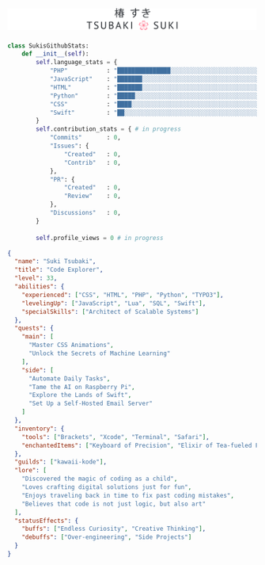 <a href="https://sukitsubaki.github.io">![Name banner](banner.svg)</a>
----
<!-- START_LANGUAGE_STATS_TEXT -->
```python
class SukisGithubStats:
    def __init__(self):
        self.language_stats = {
            "PHP"           : "███████████████░░░░░░░░░░░░░░░░░░░░░░░░░", # 37.22 %
            "JavaScript"    : "███████░░░░░░░░░░░░░░░░░░░░░░░░░░░░░░░░░", # 18.37 %
            "HTML"          : "███████░░░░░░░░░░░░░░░░░░░░░░░░░░░░░░░░░", # 18.23 %
            "Python"        : "█████░░░░░░░░░░░░░░░░░░░░░░░░░░░░░░░░░░░", # 11.92 %
            "CSS"           : "████░░░░░░░░░░░░░░░░░░░░░░░░░░░░░░░░░░░░", # 10.01 %
            "Swift"         : "██░░░░░░░░░░░░░░░░░░░░░░░░░░░░░░░░░░░░░░", #  4.25 %
        }
        self.contribution_stats = { # in progress
            "Commits"       : 0,
            "Issues": {
                "Created"   : 0,
                "Contrib"   : 0,
            },
            "PR": {
                "Created"   : 0,
                "Review"    : 0,
            },
            "Discussions"   : 0,
        }

        self.profile_views = 0 # in progress
```
<!-- END_LANGUAGE_STATS_TEXT -->
<!-- START_CONTRIBUTION_STATS -->
<!-- END_CONTRIBUTION_STATS -->
```json
{
  "name": "Suki Tsubaki",
  "title": "Code Explorer",
  "level": 33,
  "abilities": {
    "experienced": ["CSS", "HTML", "PHP", "Python", "TYPO3"],
    "levelingUp": ["JavaScript", "Lua", "SQL", "Swift"],
    "specialSkills": ["Architect of Scalable Systems"]
  },
  "quests": {
    "main": [
      "Master CSS Animations",
      "Unlock the Secrets of Machine Learning"
    ],
    "side": [
      "Automate Daily Tasks",
      "Tame the AI on Raspberry Pi",
      "Explore the Lands of Swift",
      "Set Up a Self-Hosted Email Server"
    ]
  },
  "inventory": {
    "tools": ["Brackets", "Xcode", "Terminal", "Safari"],
    "enchantedItems": ["Keyboard of Precision", "Elixir of Tea-fueled Focus", "Symphony of the Abyss"]
  },
  "guilds": ["kawaii-kode"],
  "lore": [
    "Discovered the magic of coding as a child",
    "Loves crafting digital solutions just for fun",
    "Enjoys traveling back in time to fix past coding mistakes",
    "Believes that code is not just logic, but also art"
  ],
  "statusEffects": {
    "buffs": ["Endless Curiosity", "Creative Thinking"],
    "debuffs": ["Over-engineering", "Side Projects"]
  }
}
```
<!--
<p align="center">
  <a href="https://github.com/anuraghazra/github-readme-stats"><img src="https://github-stats-omega-ebon.vercel.app/api?username=sukitsubaki&layout=donut&show_icons=true&number_format=short&bg_color=ffffff&border_color=ffffff&icon_color=f2487b&&title_color=ff506e&text_color=1f2328&count_private=true&include_all_commits=true&rank_icon=github&hide_title=true&cache_seconds=32400" height="180px" width="auto" /></a>
  <a href="https://github.com/anuraghazra/github-readme-stats"><img src="https://github-stats-omega-ebon.vercel.app/api/top-langs/?username=sukitsubaki&layout=compact&bg_color=ffffff&border_color=ffffff&title_color=ff506e&text_color=1f2328&size_weight=0.5&count_weight=0.5&count_private=true&include_all_commits=true&custom_title=Code%20Composition&cache_seconds=32400" height="160px" width="auto" /></a>
</p>
-->
<!--
**sukitsubaki/sukitsubaki** is a ✨ _special_ ✨ repository because its `README.md` (this file) appears on your GitHub profile.

Here are some ideas to get you started:

- 🔭 I’m currently working on ...
- 🌱 I’m currently learning ...
- 👯 I’m looking to collaborate on ...
- 🤔 I’m looking for help with ...
- 💬 Ask me about ...
- 📫 How to reach me: ...
- 😄 Pronouns: ...
- ⚡ Fun fact: ...
-->
